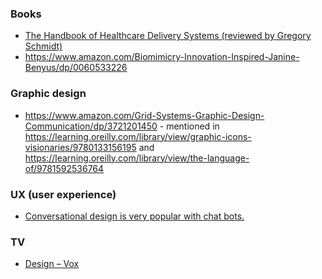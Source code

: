 ### Books

- [The Handbook of Healthcare Delivery Systems (reviewed by Gregory Schmidt)](https://www.youtube.com/playlist?list=PL7e8VJ_ZN6eqd8ceHTM3OYoThy21yIoJO)
- https://www.amazon.com/Biomimicry-Innovation-Inspired-Janine-Benyus/dp/0060533226

### Graphic design

- https://www.amazon.com/Grid-Systems-Graphic-Design-Communication/dp/3721201450 - mentioned in https://learning.oreilly.com/library/view/graphic-icons-visionaries/9780133156195 and https://learning.oreilly.com/library/view/the-language-of/9781592536764

### UX (user experience)

- [Conversational design is very popular with chat bots.](https://uxpamagazine.org/the-art-of-designing-conversational-interfaces-book-review)

### TV

- [Design – Vox](https://www.youtube.com/playlist?list=PLJ8cMiYb3G5ciSdIo4uRt26NRxmVs0TTQ)